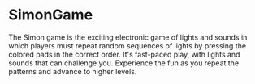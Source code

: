 # SimonGame
The Simon game is the exciting electronic game of lights and sounds in which players must repeat random sequences of lights by pressing the colored pads in the correct order. It's fast-paced play, with lights and sounds that can challenge you. Experience the fun as you repeat the patterns and advance to higher levels.
